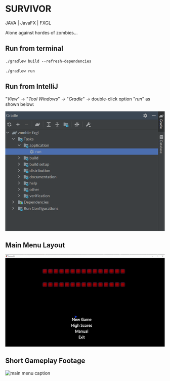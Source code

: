 # SURVIVOR

JAVA | JavaFX | FXGL

Alone against hordes of zombies...

## Run from terminal

``./gradlew build --refresh-dependencies``

``./gradlew run``

## Run from IntelliJ

"*View*" -> "*Tool Windows*" -> "*Gradle*" -> double-click option "*run*" as shown below:

![gradle snippet](src/main/resources/assets/gh/gradle-snipp.png)

## Main Menu Layout

![main menu caption ](src/main/resources/assets/gh/main-menu.gif)

## Short Gameplay Footage

![main menu caption ](src/main/resources/assets/gh/game-brief.gif)
